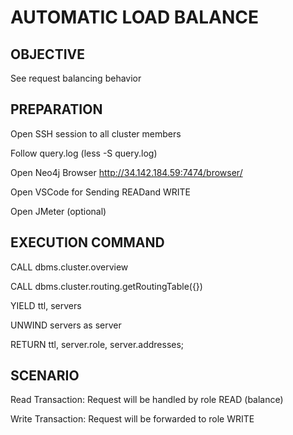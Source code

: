 # AUTOMATIC LOAD BALANCE

## OBJECTIVE

See request balancing behavior

## PREPARATION

Open SSH session to all cluster members

Follow query.log (less -S query.log)

Open Neo4j Browser http://34.142.184.59:7474/browser/ 

Open VSCode for Sending READand WRITE

Open JMeter (optional)

## EXECUTION COMMAND

CALL dbms.cluster.overview

CALL dbms.cluster.routing.getRoutingTable({}) 

YIELD ttl, servers 

UNWIND servers as server

RETURN ttl, server.role, server.addresses;


## SCENARIO

Read Transaction:
Request will be handled by role READ (balance)

Write Transaction:
Request will be forwarded to role WRITE
